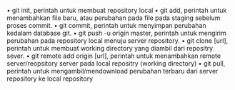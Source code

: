 • git init, perintah untuk membuat repository local
• git add, perintah untuk menambahkan file baru, atau perubahan pada file
pada staging sebelum proses commit.
• git commit, perintah untuk menyimpan perubahan kedalam database git.
• git push -u origin master, perintah untuk mengirim perubahan pada
repository local menuju server repository.
• git clone [url], perintah untuk membuat working directory yang diambil dari
repositry sever.
• git remote add origin [url], perintah untuk menambahkan remote
server/reopsitory server pada local repositry (working directory)
• git pull, perintah untuk mengambil/mendownload perubahan terbaru dari
server repository ke local repository
